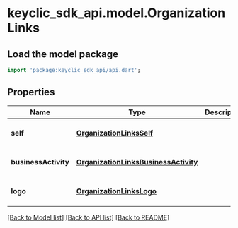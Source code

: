 # keyclic_sdk_api.model.OrganizationLinks

## Load the model package
```dart
import 'package:keyclic_sdk_api/api.dart';
```

## Properties
Name | Type | Description | Notes
------------ | ------------- | ------------- | -------------
**self** | [**OrganizationLinksSelf**](OrganizationLinksSelf.md) |  | [optional] [default to null]
**businessActivity** | [**OrganizationLinksBusinessActivity**](OrganizationLinksBusinessActivity.md) |  | [optional] [default to null]
**logo** | [**OrganizationLinksLogo**](OrganizationLinksLogo.md) |  | [optional] [default to null]

[[Back to Model list]](../README.md#documentation-for-models) [[Back to API list]](../README.md#documentation-for-api-endpoints) [[Back to README]](../README.md)


